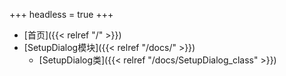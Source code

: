 +++
headless = true
+++
- [首页]({{< relref "/" >}})
- [SetupDialog模块]({{< relref "/docs/" >}})
    - [SetupDialog类]({{< relref "/docs/SetupDialog_class" >}})